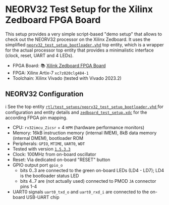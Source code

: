 # NEORV32 Test Setup for the Xilinx Zedboard FPGA Board

This setup provides a very simple script-based "demo setup" that allows to check out the NEORV32 processor on the Xilinx Zedboard.
It uses the simplified [`neorv32_test_setup_bootloader.vhd`](https://github.com/stnolting/neorv32/blob/master/rtl/test_setups/neorv32_test_setup_bootloader.vhd) top entity, which is a wrapper for the actual processor
top entity that provides a minimalistic interface (clock, reset, UART and 4 LEDs).

* FPGA Board: :books: [Xilink Zedboard FPGA Board](https://www.avnet.com/wps/wcm/connect/onesite/922900e3-3d57-4cc7-883f-a8b9fbea0cd0/ZedBoard_HW_UG_v2_2.pdf?MOD=AJPERES&CACHEID=ROOTWORKSPACE.Z18_NA5A1I41L0ICD0ABNDMDDG0000-922900e3-3d57-4cc7-883f-a8b9fbea0cd0-nxyWMFS)
* FPGA: Xilinx Artix-7 `xc7z020clg484-1`
* Toolchain: Xilinx Vivado (tested with Vivado 2023.2)


## NEORV32 Configuration

:information_source: See the top entity [`rtl/test_setups/neorv32_test_setup_bootloader.vhd` ](https://github.com/stnolting/neorv32/blob/master/rtl/test_setups/neorv32_test_setup_bootloader.vhd) for
configuration and entity details and [`zedboard_test_setup.xdc`]()
for the according FPGA pin mapping.

* CPU: `rv32imcu_Zicsr` + 4 `HPM` (hardware performance monitors)
* Memory: 16kB instruction memory (internal IMEM), 8kB data memory (internal DMEM), bootloader ROM
* Peripherals: `GPIO`, `MTIME`, `UART0`, `WDT`
* Tested with version [`1.5.3.3`](https://github.com/stnolting/neorv32/blob/master/CHANGELOG.md)
* Clock: 100MHz from on-board oscillator
* Reset: Via dedicated on-board "RESET" button
* GPIO output port `gpio_o`
  * bits 0..3 are connected to the green on-board LEDs (LD4 - LD7); LD4 is the bootloader status LED
  * bits 4..7 are (not actually used) connected to PMOD `JA` connector pins 1-4
* UART0 signals `uart0_txd_o` and `uart0_rxd_i` are connected to the on-board USB-UART chip

